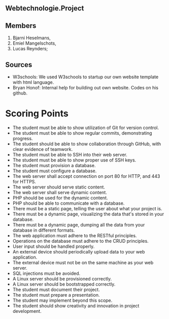 ## Webtechnologie.Project ##

## Members ##
1. Bjarni Heselmans,
2. Emiel Mangelschots,
3. Lucas Reynders;

## Sources ##
- W3schools:
  We used W3schools to startup our own website template with html language.
- Bryan Honof:
  Internal help for building out own website.
  Codes on his github.

# Scoring Points #
- The student must be able to show utilization of Git for version control.
- The student must be able to show regular commits, demonstrating progress.
- The student should be able to show collaboration through GitHub, with clear evidence of teamwork.
- The student must be able to SSH into their web server.
- The student must be able to show proper use of SSH keys.
- The student must provision a database.
- The student must configure a database.
- The web server shall accept connection on port 80 for HTTP, and 443 for HTTPS.
- The web server should serve static content.
- The web server shall serve dynamic content.
- PHP should be used for the dynamic content.
- PHP should be able to communicate with a database.
- There must be a static page, telling the user about what your project is.
- There must be a dynamic page, visualizing the data that's stored in your database.
- There must be a dynamic page, dumping all the data from your database in different formats.
- The web application must adhere to the RESTful principles.
- Operations on the database must adhere to the CRUD principles.
- User input should be handled properly.
- An external device should periodically upload data to your web application.
- The external device must not be on the same machine as your web server.
- SQL injections must be avoided.
- A Linux server should be provisioned correctly.
- A Linux server should be bootstrapped correctly.
- The student must document their project.
- The student must prepare a presentation.
- The student may implement beyond this scope.
- The student should show creativity and innovation in project development.
